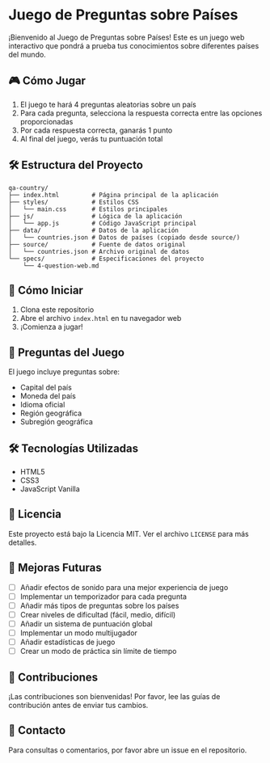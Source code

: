 # Juego de Preguntas sobre Países

¡Bienvenido al Juego de Preguntas sobre Países! Este es un juego web interactivo que pondrá a prueba tus conocimientos sobre diferentes países del mundo.

## 🎮 Cómo Jugar

1. El juego te hará 4 preguntas aleatorias sobre un país
2. Para cada pregunta, selecciona la respuesta correcta entre las opciones proporcionadas
3. Por cada respuesta correcta, ganarás 1 punto
4. Al final del juego, verás tu puntuación total

## 🛠️ Estructura del Proyecto

```
qa-country/
├── index.html         # Página principal de la aplicación
├── styles/            # Estilos CSS
│   └── main.css       # Estilos principales
├── js/                # Lógica de la aplicación
│   └── app.js         # Código JavaScript principal
├── data/              # Datos de la aplicación
│   └── countries.json # Datos de países (copiado desde source/)
├── source/            # Fuente de datos original
│   └── countries.json # Archivo original de datos
└── specs/             # Especificaciones del proyecto
    └── 4-question-web.md
```

## 🚀 Cómo Iniciar

1. Clona este repositorio
2. Abre el archivo `index.html` en tu navegador web
3. ¡Comienza a jugar!

## 📝 Preguntas del Juego

El juego incluye preguntas sobre:
- Capital del país
- Moneda del país
- Idioma oficial
- Región geográfica
- Subregión geográfica

## 🛠️ Tecnologías Utilizadas

- HTML5
- CSS3
- JavaScript Vanilla

## 📄 Licencia

Este proyecto está bajo la Licencia MIT. Ver el archivo `LICENSE` para más detalles.

## 🌟 Mejoras Futuras

- [ ] Añadir efectos de sonido para una mejor experiencia de juego
- [ ] Implementar un temporizador para cada pregunta
- [ ] Añadir más tipos de preguntas sobre los países
- [ ] Crear niveles de dificultad (fácil, medio, difícil)
- [ ] Añadir un sistema de puntuación global
- [ ] Implementar un modo multijugador
- [ ] Añadir estadísticas de juego
- [ ] Crear un modo de práctica sin límite de tiempo

## 🤝 Contribuciones

¡Las contribuciones son bienvenidas! Por favor, lee las guías de contribución antes de enviar tus cambios.

## 📧 Contacto

Para consultas o comentarios, por favor abre un issue en el repositorio.

